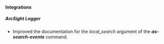 
#### Integrations
##### ArcSight Logger
- Improved the documentation for the *local_search* argument of the ***as-search-events*** command.
